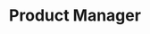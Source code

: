 ---
name: Paulo Teixeira
title: Product Manager
summary: Driven by empowering people to make simple choices, I am a Product Manager with an experienced background in engineering and marketing. 
experience:
    - company: Unbabel
      role: Product Manager
      logo: /unbabel.png
      location: Lisbon
      start_date: Apr 2019 
      end_date: Apr 2020
      description: 
        - Managed the customer experience (B2B)
        - Responsible for driving 40% of new business
        - Spearheaded discovery, wireframing, and testing sessions (besides all Scrum rituals)
        - Delivered 10+ product launches working with a team up to 8 people (both in-house and outsourcing)
    - company: Unbabel
      role: Performance Marketing Manager
      logo: /unbabel.png
      location: Lisbon
      start_date: Feb 2018 
      end_date: Mar 2019
      description: 
        - Managed the marketing automation stack (Hubspot, Pardot, Salesforce) and analytics tools (GA, Hotjar, Chart.io)
        - Coordinated cross-team Inbound initiatives 
        - Built and executed performance strategy (5 digits per quarter)
    - company: Landing.jobs
      role: Marketing Lead
      logo: /landingjobs.png
      location: Lisbon
      start_date: Jan 2017 
      end_date: Jun 2017
      description:
        - Managed the work and rituals of a team with 5 people (SCRUM)
        - Collaborated with PM and Engineer team to define the roadmap and to prioritize the backlog
    - company: Landing.jobs
      role: Growth Marketing Manager
      logo: /landingjobs.png
      location: Lisbon
      start_date: Jun 2014 
      end_date: Dec 2016
      description:
        - Increased the growth of users through organic and paid channels and managing the product experience
        - Conducted 100+ users interviews for product feedback and idea validation
        - Achieved growth rates over 100% every year 
    - company: Inspiring Code
      role: Co-founder
      logo: /inspiringcode.png
      location: Lisbon
      start_date: Feb 2013 
      end_date: Feb 2014
      description: 
        - Managed a portfolio of projects and products with clients
        - Coordinated the design and development of several MVPs and web applications
education:
    - school: ISCTE-IUL
      course: Computer Engineer 
      description: something
details:
    picture: /paulo-teixeira-resume.png
    contacts:
      website: ftpaul.io
      linkedin: linkedin.com/in/ftpaul
      email: ftpaul@gmail.com
      phone: "+351914475179"
    location: 
      city: Berlin
      country: Germany
      emoji: "&#127465;&#127466;" 
      description: Open to remote postions or realocation to Germany.
    industry_knowledge:
        - name: Product
          individuals:
            - User Experience
            - Data Analysis
            - Agile Methodologies & Scrum
            - Prioritization & Roadmap
        - name: marketing
          individuals:
            - SEO & Advertising
            - Marketing Tech Stack
        - name: transversal
          individuals:
            - Process Management
            - Solution Oriented
            - 360 Vision
    languages:
        - English (Professional)
        - Portuguese (Native)
    projects:
        - name: João Pedro Reis
          link: https://joaopedroreis.com
          description:  Working with João Pedro Reis on all aspects of his digital business, namely positioning, experience, and go to market strategy. 
    random:
        - description: Since 2016 tracking my own weight in a spreadsheet
          link: ""
        - description: OKRs used as personal goal setting method
          link: "https://ftpaul.io/writing/okrs-as-persona-goal-method" 
        
---